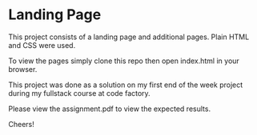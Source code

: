 # Landing Page

This project consists of a landing page and additional pages. Plain HTML and CSS were used.

To view the pages simply clone this repo then open index.html in your browser.

This project was done as a solution on my first end of the week project during my fullstack course at code factory.

Please view the assignment.pdf to view the expected results.

Cheers!
